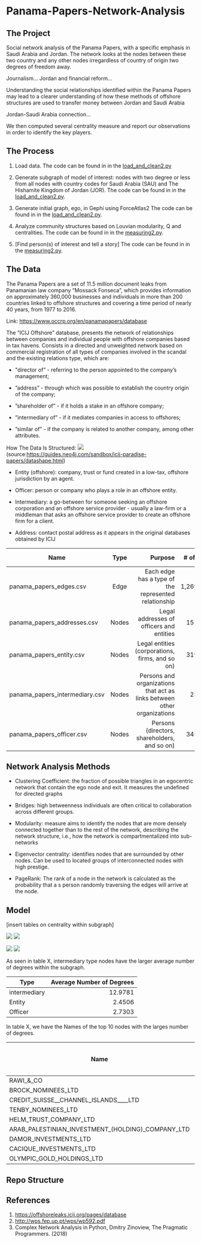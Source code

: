 # Panama-Papers-Network-Analysis

## The Project
Social network analysis of the Panama Papers, with a specific emphasis in Saudi Arabia and Jordan. The network looks at the nodes between these two country and any other nodes irregardless of country of origin two degrees of freedom away.

Journalism...
Jordan and financial reform...

Understanding the social relationships identified within the Panama Papers may lead to a clearer understanding of how these methods of offshore structures are used to transfer money between Jordan and Saudi Arabia

Jordan-Saudi Arabia connection...

We then computed several centrality measure and report our observations in order to identify the key players.

## The Process
1) Load data. The code can be found in in the [load_and_clean2.py]()

2) Generate subgraph of model of interest: nodes with two degree or less from all nodes with country codes for Saudi Arabia (SAU) and The Hishamite Kingdom of Jordan (JOR).
The code can be found in in the [load_and_clean2.py]().

3) Generate initial graph, ego, in Gephi using ForceAtlas2
The code can be found in in the [load_and_clean2.py]().

4) Analyze community structures based on Louvian modularity, Q and centralities.
The code can be found in in the [measuring2.py]().

5) [Find person(s) of interest and tell a story]
The code can be found in in the [measuring2.py]().

## The Data
The Panama  Papers are a set of 11.5 million document leaks from Panamanian law company ”Mossack Fonseca”, which provides
information on approximately 360,000 businesses and individuals in more than 200 countries linked to offshore structures and covering a time period of nearly 40 years, from 1977 to 2016.

Link: https://www.occrp.org/en/panamapapers/database

The  ”ICIJ  Offshore”  database,  presents  the  network  of  relationships  between  companies  and  individual  people  with  offshore  companies based in tax havens. Consists in a directed and unweighted network based on commercial  registration  of  all  types  of  companies  involved  in  the  scandal  and the existing relations type, which are:

* "director of” - referring to the person appointed to the company’s management;

* ”address” - through which was possible to establish the country origin of the company;

* ”shareholder of” - if it holds a stake in an offshore company;

* ”intermediary of” - if it mediates companies in access to offshores;

* ”similar of” - if the company is related to another company, among other attributes.

How The Data Is Structured:
![](images/shapeofthedata.png)
(source:https://guides.neo4j.com/sandbox/icij-paradise-papers/datashape.html)

* Entity (offshore): company, trust or fund created in a low-tax, offshore
   jurisdiction by an agent.

* Officer: person or company who plays a role in an offshore entity.

* Intermediary: a go-between for someone seeking an offshore corporation
  and an offshore service provider - usually a law-firm or a middleman that
  asks an offshore service provider to create an offshore firm for a client.

* Address: contact postal address as it appears in the original databases
  obtained by ICIJ

| Name          | Type          | Purpose | # of rows | Columns of interest |
| ------------- |:-------------:| -------:|----------:|------------:|
|  panama_papers_edges.csv    |    Edge       |   Each edge has a type of the represented relationship | 1,269,796    |   START_ID, TYPE, END_ID      |
| panama_papers_addresses.csv |    Nodes      |   Legal addresses of officers and entities  |   151,127  |      n/a   |
| panama_papers_entity.csv  |    Nodes      |   Legal entities (corporations, firms, and so on) |   319,421   |     name, jurisdiction    |
| panama_papers_intermediary.csv|    Nodes      |  Persons and organizations that act as links between other organizations| 23,642 |  name, country_code  |
| panama_papers_officer.csv  |    Nodes      | Persons (directors, shareholders, and so on)| 345,645 | name, country_code |



## Network Analysis Methods

* Clustering Coefficient: the fraction of possible triangles in an egocentric network that contain the ego node and exit. It measures the undefined for directed graphs

* Bridges: high  betweenness  individuals  are  often  critical  to  collaboration across different groups.

* Modularity: measure aims to identify the nodes that are more densely connected together than to the rest of the network, describing the network structure, i.e., how the network is compartmentalized into sub-networks

* Eigenvector centrality: identifies nodes that are surrounded by other nodes. Can be used to located groups of interconnected nodes with high prestige.

* PageRank: The rank of a node in the network is calculated as the probability that a s person randomly traversing the edges will arrive at the node.

## Model

[insert tables on centrality within subgraph]

![](images/global.png)
![](images/legend_modularity.png)

![](images/zoom.png)
![](images/legend_types.png)

As seen in table X, intermediary type nodes have the larger average number of degrees within the subgraph.

| Type          | Average Number of Degrees|
| ------------- |-------------:|
| intermediary | 12.9781|
| Entity | 2.4506|
| Officer | 2.7303|

In table X, we have the Names of the top 10 nodes with the larges number of degrees.


| Name          | Type          | Number Number of Degrees |
| ------------- |-------------:| -------:|
|RAWI_&_CO |(intermediary) |1475|
|BROCK_NOMINEES_LTD |(officer) |243|
|CREDIT_SUISSE__CHANNEL_ISLANDS____LTD |(intermediary) |224|
|TENBY_NOMINEES_LTD |(officer) |219|
|HELM_TRUST_COMPANY_LTD |(officer) |182|
|ARAB_PALESTINIAN_INVESTMENT_(HOLDING)_COMPANY_LTD |(entity) |98|
|DAMOR_INVESTMENTS_LTD |(officer) |92|
|CACIQUE_INVESTMENTS_LTD |(officer) |83|
|OLYMPIC_GOLD_HOLDINGS_LTD |(officer) |67|

## Repo Structure

## References
1. https://offshoreleaks.icij.org/pages/database
2. http://wps.fep.up.pt/wps/wp592.pdf
2. Complex Network Analysis in Python, Dmitry Zinoview, The Pragmatic Programmers. (2018)

